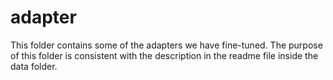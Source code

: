 # adapter

This folder contains some of the adapters we have fine-tuned. The purpose of this folder is consistent with the description in the readme file inside the data folder.

